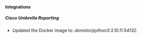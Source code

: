 #### Integrations
##### Cisco Umbrella Reporting
- Updated the Docker image to: *demisto/python3:3.10.11.54132*.

